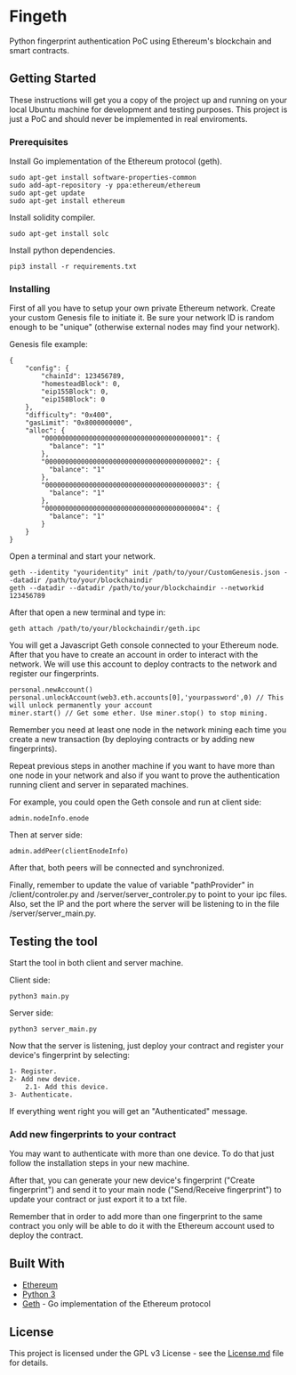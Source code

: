 # Fingeth

Python fingerprint authentication PoC using Ethereum's blockchain and smart contracts.

## Getting Started

These instructions will get you a copy of the project up and running on your local Ubuntu machine for development and testing purposes. This project is just a PoC and should never be implemented in real enviroments. 

### Prerequisites

Install Go implementation of the Ethereum protocol (geth).

```
sudo apt-get install software-properties-common
sudo add-apt-repository -y ppa:ethereum/ethereum
sudo apt-get update
sudo apt-get install ethereum
```

Install solidity compiler.

```
sudo apt-get install solc
```

Install python dependencies.

```
pip3 install -r requirements.txt
```

### Installing

First of all you have to setup your own private Ethereum network. Create your custom Genesis  file to initiate it. Be sure your network ID is random enough to be "unique" (otherwise external nodes may find your network).

Genesis file example:

```
{
    "config": {  
        "chainId": 123456789,  
        "homesteadBlock": 0,
        "eip155Block": 0,
        "eip158Block": 0
    },
    "difficulty": "0x400",
    "gasLimit": "0x8000000000",  
    "alloc": {
    	"0000000000000000000000000000000000000001": {
          "balance": "1"
	    },
	    "0000000000000000000000000000000000000002": {
	      "balance": "1"
	    },
	    "0000000000000000000000000000000000000003": {
	      "balance": "1"
	    },
	    "0000000000000000000000000000000000000004": {
	      "balance": "1"
	    }
    }
}

```

Open a terminal and start your network.

```
geth --identity "youridentity" init /path/to/your/CustomGenesis.json --datadir /path/to/your/blockchaindir
geth --datadir --datadir /path/to/your/blockchaindir --networkid 123456789
```
After that open a new terminal and type in:

```
geth attach /path/to/your/blockchaindir/geth.ipc
```
You will get a Javascript Geth console connected to your Ethereum node. After that you have to create an account in order to interact with the network. We will use this account to deploy contracts to the network and register our fingerprints.

```
personal.newAccount()
personal.unlockAccount(web3.eth.accounts[0],'yourpassword',0) // This will unlock permanently your account
miner.start() // Get some ether. Use miner.stop() to stop mining.  
```
Remember you need at least one node in the network mining each time you create a new transaction (by deploying contracts or by adding new fingerprints).

Repeat previous steps in another machine if you want to have more than one node in your network and also if you want to prove the authentication running client and server in separated machines.

For example, you could open the Geth console and run at client side:

```
admin.nodeInfo.enode
```

Then at server side:

```
admin.addPeer(clientEnodeInfo)
```

After that, both peers will be connected and synchronized.

Finally, remember to update the value of variable "pathProvider" in /client/controler.py and /server/server_controler.py to point to your ipc files. Also, set the IP and the port where the server will be listening to in the file /server/server_main.py.

## Testing the tool

Start the tool in both client and server machine.

Client side: 

```
python3 main.py
```
Server side:

```
python3 server_main.py
```

Now that the server is listening, just deploy your contract and register your device's fingerprint by selecting:

```
1- Register.
2- Add new device.
	2.1- Add this device.
3- Authenticate.
```

If everything went right you will get an "Authenticated" message.


### Add new fingerprints to your contract

You may want to authenticate with more than one device. To do that just follow the installation steps in your new machine.

After that, you can generate your new device's fingerprint ("Create fingerprint") and send it to your main node ("Send/Receive fingerprint") to update your contract or just export it to a txt file.

Remember that in order to add more than one fingerprint to the same contract you only will be able to do it with the Ethereum account used to deploy the contract.



## Built With

* [Ethereum](https://www.ethereum.org/) 
* [Python 3](https://www.python.org/download/releases/3.0/) 
* [Geth](https://geth.ethereum.org/) - Go implementation of the Ethereum protocol


## License

This project is licensed under the GPL v3 License - see the [License.md](License.md) file for details.

